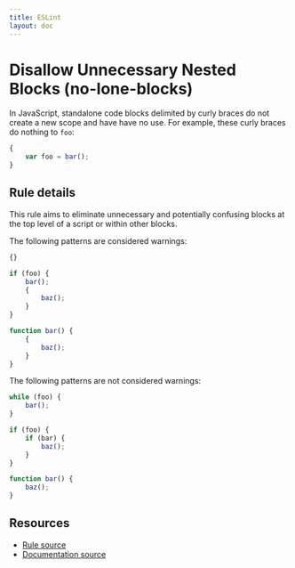 ```yaml
---
title: ESLint
layout: doc
---
```

<!-- Note: No pull requests accepted for this file. See README.md in the root directory for details. -->
# Disallow Unnecessary Nested Blocks (no-lone-blocks)

In JavaScript, standalone code blocks delimited by curly braces do not create a new scope and have have no use. For example, these curly braces do nothing to `foo`:

```js
{
    var foo = bar();
}
```

## Rule details

This rule aims to eliminate unnecessary and potentially confusing blocks at the top level of a script or within other blocks.

The following patterns are considered warnings:

```js
{}

if (foo) {
    bar();
    {
        baz();
    }
}

function bar() {
    {
        baz();
    }
}
```

The following patterns are not considered warnings:

```js
while (foo) {
    bar();
}

if (foo) {
    if (bar) {
        baz();
    }
}

function bar() {
    baz();
}
```

## Resources

* [Rule source](https://github.com/eslint/eslint/tree/master/lib/rules/no-lone-blocks.js)
* [Documentation source](https://github.com/eslint/eslint/tree/master/docs/rules/no-lone-blocks.md)
